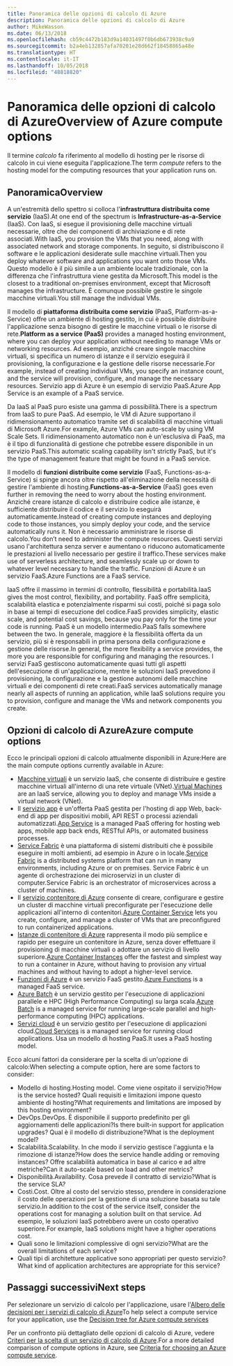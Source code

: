 ```yaml
---
title: Panoramica delle opzioni di calcolo di Azure
description: Panoramica delle opzioni di calcolo di Azure
author: MikeWasson
ms.date: 06/13/2018
ms.openlocfilehash: cb59c4472b183d9a14031497f0b6db673938c9a9
ms.sourcegitcommit: b2a4eb132857afa70201e28d662f18458865a48e
ms.translationtype: HT
ms.contentlocale: it-IT
ms.lasthandoff: 10/05/2018
ms.locfileid: "48818820"
---
```

# <a name="overview-of-azure-compute-options"></a><span data-ttu-id="8bdfc-103">Panoramica delle opzioni di calcolo di Azure</span><span class="sxs-lookup"><span data-stu-id="8bdfc-103">Overview of Azure compute options</span></span>

<span data-ttu-id="8bdfc-104">Il termine *calcolo* fa riferimento al modello di hosting per le risorse di calcolo in cui viene eseguita l'applicazione.</span><span class="sxs-lookup"><span data-stu-id="8bdfc-104">The term *compute* refers to the hosting model for the computing resources that your application runs on.</span></span> 

## <a name="overview"></a><span data-ttu-id="8bdfc-105">Panoramica</span><span class="sxs-lookup"><span data-stu-id="8bdfc-105">Overview</span></span>

<span data-ttu-id="8bdfc-106">A un'estremità dello spettro si colloca l'**infrastruttura distribuita come servizio** (IaaS).</span><span class="sxs-lookup"><span data-stu-id="8bdfc-106">At one end of the spectrum is **Infrastructure-as-a-Service** (IaaS).</span></span> <span data-ttu-id="8bdfc-107">Con IaaS, si esegue il provisioning delle macchine virtuali necessarie, oltre che dei componenti di archiviazione e di rete associati.</span><span class="sxs-lookup"><span data-stu-id="8bdfc-107">With IaaS, you provision the VMs that you need, along with associated network and storage components.</span></span> <span data-ttu-id="8bdfc-108">In seguito, si distribuiscono il software e le applicazioni desiderate sulle macchine virtuali.</span><span class="sxs-lookup"><span data-stu-id="8bdfc-108">Then you deploy whatever software and applications you want onto those VMs.</span></span> <span data-ttu-id="8bdfc-109">Questo modello è il più simile a un ambiente locale tradizionale, con la differenza che l'infrastruttura viene gestita da Microsoft.</span><span class="sxs-lookup"><span data-stu-id="8bdfc-109">This model is the closest to a traditional on-premises environment, except that Microsoft manages the infrastructure.</span></span> <span data-ttu-id="8bdfc-110">È comunque possibile gestire le singole macchine virtuali.</span><span class="sxs-lookup"><span data-stu-id="8bdfc-110">You still manage the individual VMs.</span></span>  

<span data-ttu-id="8bdfc-111">Il modello di **piattaforma distribuita come servizio** (PaaS, Platform-as-a-Service) offre un ambiente di hosting gestito, in cui è possibile distribuire l'applicazione senza bisogno di gestire le macchine virtuali o le risorse di rete.</span><span class="sxs-lookup"><span data-stu-id="8bdfc-111">**Platform as a service (PaaS)** provides a managed hosting environment, where you can deploy your application without needing to manage VMs or networking resources.</span></span> <span data-ttu-id="8bdfc-112">Ad esempio, anziché creare singole macchine virtuali, si specifica un numero di istanze e il servizio eseguirà il provisioning, la configurazione e la gestione delle risorse necessarie.</span><span class="sxs-lookup"><span data-stu-id="8bdfc-112">For example, instead of creating individual VMs, you specify an instance count, and the service will provision, configure, and manage the necessary resources.</span></span> <span data-ttu-id="8bdfc-113">Servizio app di Azure è un esempio di servizio PaaS.</span><span class="sxs-lookup"><span data-stu-id="8bdfc-113">Azure App Service is an example of a PaaS service.</span></span>

<span data-ttu-id="8bdfc-114">Da IaaS al PaaS puro esiste una gamma di possibilità.</span><span class="sxs-lookup"><span data-stu-id="8bdfc-114">There is a spectrum from IaaS to pure PaaS.</span></span> <span data-ttu-id="8bdfc-115">Ad esempio, le VM di Azure supportano il ridimensionamento automatico tramite set di scalabilità di macchine virtuali di Microsoft Azure.</span><span class="sxs-lookup"><span data-stu-id="8bdfc-115">For example, Azure VMs can auto-scale by using VM Scale Sets.</span></span> <span data-ttu-id="8bdfc-116">Il ridimensionamento automatico non è un'esclusiva di PaaS, ma è il tipo di funzionalità di gestione che potrebbe essere disponibile in un servizio PaaS.</span><span class="sxs-lookup"><span data-stu-id="8bdfc-116">This automatic scaling capability isn't strictly PaaS, but it's the type of management feature that might be found in a PaaS service.</span></span>

<span data-ttu-id="8bdfc-117">Il modello di **funzioni distribuite come servizio** (FaaS, Functions-as-a-Service) si spinge ancora oltre rispetto all'eliminazione della necessità di gestire l'ambiente di hosting.</span><span class="sxs-lookup"><span data-stu-id="8bdfc-117">**Functions-as-a-Service** (FaaS) goes even further in removing the need to worry about the hosting environment.</span></span> <span data-ttu-id="8bdfc-118">Anziché creare istanze di calcolo e distribuire codice alle istanze, è sufficiente distribuire il codice e il servizio lo eseguirà automaticamente.</span><span class="sxs-lookup"><span data-stu-id="8bdfc-118">Instead of creating compute instances and deploying code to those instances, you simply deploy your code, and the service automatically runs it.</span></span> <span data-ttu-id="8bdfc-119">Non è necessario amministrare le risorse di calcolo.</span><span class="sxs-lookup"><span data-stu-id="8bdfc-119">You don’t need to administer the compute resources.</span></span> <span data-ttu-id="8bdfc-120">Questi servizi usano l'architettura senza server e aumentano o riducono automaticamente le prestazioni al livello necessario per gestire il traffico.</span><span class="sxs-lookup"><span data-stu-id="8bdfc-120">These services make use of serverless architecture, and seamlessly scale up or down to whatever level necessary to handle the traffic.</span></span> <span data-ttu-id="8bdfc-121">Funzioni di Azure è un servizio FaaS.</span><span class="sxs-lookup"><span data-stu-id="8bdfc-121">Azure Functions are a FaaS service.</span></span>

<span data-ttu-id="8bdfc-122">IaaS offre il massimo in termini di controllo, flessibilità e portabilità.</span><span class="sxs-lookup"><span data-stu-id="8bdfc-122">IaaS gives the most control, flexibility, and portability.</span></span> <span data-ttu-id="8bdfc-123">FaaS offre semplicità, scalabilità elastica e potenzialmente risparmi sui costi, poiché si paga solo in base ai tempi di esecuzione del codice.</span><span class="sxs-lookup"><span data-stu-id="8bdfc-123">FaaS provides simplicity, elastic scale, and potential cost savings, because you pay only for the time your code is running.</span></span> <span data-ttu-id="8bdfc-124">PaaS è un modello intermedio.</span><span class="sxs-lookup"><span data-stu-id="8bdfc-124">PaaS falls somewhere between the two.</span></span> <span data-ttu-id="8bdfc-125">In generale, maggiore è la flessibilità offerta da un servizio, più si è responsabili in prima persona della configurazione e gestione delle risorse.</span><span class="sxs-lookup"><span data-stu-id="8bdfc-125">In general, the more flexibility a service provides, the more you are responsible for configuring and managing the resources.</span></span> <span data-ttu-id="8bdfc-126">I servizi FaaS gestiscono automaticamente quasi tutti gli aspetti dell'esecuzione di un'applicazione, mentre le soluzioni IaaS prevedono il provisioning, la configurazione e la gestione autonomi delle macchine virtuali e dei componenti di rete creati.</span><span class="sxs-lookup"><span data-stu-id="8bdfc-126">FaaS services automatically manage nearly all aspects of running an application, while IaaS solutions require you to provision, configure and manage the VMs and network components you create.</span></span>

## <a name="azure-compute-options"></a><span data-ttu-id="8bdfc-127">Opzioni di calcolo di Azure</span><span class="sxs-lookup"><span data-stu-id="8bdfc-127">Azure compute options</span></span>

<span data-ttu-id="8bdfc-128">Ecco le principali opzioni di calcolo attualmente disponibili in Azure:</span><span class="sxs-lookup"><span data-stu-id="8bdfc-128">Here are the main compute options currently available in Azure:</span></span>

- <span data-ttu-id="8bdfc-129">[Macchine virtuali](/azure/virtual-machines/) è un servizio IaaS, che consente di distribuire e gestire macchine virtuali all'interno di una rete virtuale (VNet).</span><span class="sxs-lookup"><span data-stu-id="8bdfc-129">[Virtual Machines](/azure/virtual-machines/) are an IaaS service, allowing you to deploy and manage VMs inside a virtual network (VNet).</span></span>
- <span data-ttu-id="8bdfc-130">Il [servizio app](/azure/app-service/app-service-value-prop-what-is) è un'offerta PaaS gestita per l'hosting di app Web, back-end di app per dispositivi mobili, API REST o processi aziendali automatizzati.</span><span class="sxs-lookup"><span data-stu-id="8bdfc-130">[App Service](/azure/app-service/app-service-value-prop-what-is) is a managed PaaS offering for hosting web apps, mobile app back ends, RESTful APIs, or automated business processes.</span></span>
- <span data-ttu-id="8bdfc-131">[Service Fabric](/azure/service-fabric/service-fabric-overview) è una piattaforma di sistemi distribuiti che è possibile eseguire in molti ambienti, ad esempio in Azure o in locale.</span><span class="sxs-lookup"><span data-stu-id="8bdfc-131">[Service Fabric](/azure/service-fabric/service-fabric-overview) is a distributed systems platform that can run in many environments, including Azure or on premises.</span></span> <span data-ttu-id="8bdfc-132">Service Fabric è un agente di orchestrazione dei microservizi in un cluster di computer.</span><span class="sxs-lookup"><span data-stu-id="8bdfc-132">Service Fabric is an orchestrator of microservices across a cluster of machines.</span></span> 
- <span data-ttu-id="8bdfc-133">Il [servizio contenitore di Azure](/azure/container-service/container-service-intro) consente di creare, configurare e gestire un cluster di macchine virtuali preconfigurate per l'esecuzione delle applicazioni all'interno di contenitori.</span><span class="sxs-lookup"><span data-stu-id="8bdfc-133">[Azure Container Service](/azure/container-service/container-service-intro) lets you create, configure, and manage a cluster of VMs that are preconfigured to run containerized applications.</span></span>
- <span data-ttu-id="8bdfc-134">[Istanze di contenitore di Azure](/azure/container-instances/container-instances-overview) rappresenta il modo più semplice e rapido per eseguire un contenitore in Azure, senza dover effettuare il provisioning di macchine virtuali o adottare un servizio di livello superiore.</span><span class="sxs-lookup"><span data-stu-id="8bdfc-134">[Azure Container Instances](/azure/container-instances/container-instances-overview) offer the fastest and simplest way to run a container in Azure, without having to provision any virtual machines and without having to adopt a higher-level service.</span></span>
- <span data-ttu-id="8bdfc-135">[Funzioni di Azure](/azure/azure-functions/functions-overview) è un servizio FaaS gestito.</span><span class="sxs-lookup"><span data-stu-id="8bdfc-135">[Azure Functions](/azure/azure-functions/functions-overview) is a managed FaaS service.</span></span>
- <span data-ttu-id="8bdfc-136">[Azure Batch](/azure/batch/batch-technical-overview) è un servizio gestito per l'esecuzione di applicazioni parallele e HPC (High Performance Computing) su larga scala.</span><span class="sxs-lookup"><span data-stu-id="8bdfc-136">[Azure Batch](/azure/batch/batch-technical-overview) is a managed service for running large-scale parallel and high-performance computing (HPC) applications.</span></span>
- <span data-ttu-id="8bdfc-137">[Servizi cloud](/azure/cloud-services/cloud-services-choose-me) è un servizio gestito per l'esecuzione di applicazioni cloud.</span><span class="sxs-lookup"><span data-stu-id="8bdfc-137">[Cloud Services](/azure/cloud-services/cloud-services-choose-me) is a managed service for running cloud applications.</span></span> <span data-ttu-id="8bdfc-138">Usa un modello di hosting PaaS.</span><span class="sxs-lookup"><span data-stu-id="8bdfc-138">It uses a PaaS hosting model.</span></span> 

<span data-ttu-id="8bdfc-139">Ecco alcuni fattori da considerare per la scelta di un'opzione di calcolo:</span><span class="sxs-lookup"><span data-stu-id="8bdfc-139">When selecting a compute option, here are some factors to consider:</span></span>

- <span data-ttu-id="8bdfc-140">Modello di hosting.</span><span class="sxs-lookup"><span data-stu-id="8bdfc-140">Hosting model.</span></span> <span data-ttu-id="8bdfc-141">Come viene ospitato il servizio?</span><span class="sxs-lookup"><span data-stu-id="8bdfc-141">How is the service hosted?</span></span> <span data-ttu-id="8bdfc-142">Quali requisiti e limitazioni impone questo ambiente di hosting?</span><span class="sxs-lookup"><span data-stu-id="8bdfc-142">What requirements and limitations are imposed by this hosting environment?</span></span> 
- <span data-ttu-id="8bdfc-143">DevOps.</span><span class="sxs-lookup"><span data-stu-id="8bdfc-143">DevOps.</span></span> <span data-ttu-id="8bdfc-144">È disponibile il supporto predefinito per gli aggiornamenti delle applicazioni?</span><span class="sxs-lookup"><span data-stu-id="8bdfc-144">Is there built-in support for application upgrades?</span></span> <span data-ttu-id="8bdfc-145">Qual è il modello di distribuzione?</span><span class="sxs-lookup"><span data-stu-id="8bdfc-145">What is the deployment model?</span></span>
- <span data-ttu-id="8bdfc-146">Scalabilità.</span><span class="sxs-lookup"><span data-stu-id="8bdfc-146">Scalability.</span></span> <span data-ttu-id="8bdfc-147">In che modo il servizio gestisce l'aggiunta e la rimozione di istanze?</span><span class="sxs-lookup"><span data-stu-id="8bdfc-147">How does the service handle adding or removing instances?</span></span> <span data-ttu-id="8bdfc-148">Offre scalabilità automatica in base al carico e ad altre metriche?</span><span class="sxs-lookup"><span data-stu-id="8bdfc-148">Can it auto-scale based on load and other metrics?</span></span> 
- <span data-ttu-id="8bdfc-149">Disponibilità.</span><span class="sxs-lookup"><span data-stu-id="8bdfc-149">Availability.</span></span> <span data-ttu-id="8bdfc-150">Cosa prevede il contratto di servizio?</span><span class="sxs-lookup"><span data-stu-id="8bdfc-150">What is the service SLA?</span></span> 
- <span data-ttu-id="8bdfc-151">Costi.</span><span class="sxs-lookup"><span data-stu-id="8bdfc-151">Cost.</span></span> <span data-ttu-id="8bdfc-152">Oltre al costo del servizio stesso, prendere in considerazione il costo delle operazioni per la gestione di una soluzione basata su tale servizio.</span><span class="sxs-lookup"><span data-stu-id="8bdfc-152">In addition to the cost of the service itself, consider the operations cost for managing a solution built on that service.</span></span> <span data-ttu-id="8bdfc-153">Ad esempio, le soluzioni IaaS potrebbero avere un costo operativo superiore.</span><span class="sxs-lookup"><span data-stu-id="8bdfc-153">For example, IaaS solutions might have a higher operations cost.</span></span>
- <span data-ttu-id="8bdfc-154">Quali sono le limitazioni complessive di ogni servizio?</span><span class="sxs-lookup"><span data-stu-id="8bdfc-154">What are the overall limitations of each service?</span></span> 
- <span data-ttu-id="8bdfc-155">Quali tipi di architetture applicative sono appropriati per questo servizio?</span><span class="sxs-lookup"><span data-stu-id="8bdfc-155">What kind of application architectures are appropriate for this service?</span></span> 

## <a name="next-steps"></a><span data-ttu-id="8bdfc-156">Passaggi successivi</span><span class="sxs-lookup"><span data-stu-id="8bdfc-156">Next steps</span></span>

<span data-ttu-id="8bdfc-157">Per selezionare un servizio di calcolo per l'applicazione, usare l'[Albero delle decisioni per i servizi di calcolo di Azure](./compute-decision-tree.md)</span><span class="sxs-lookup"><span data-stu-id="8bdfc-157">To help select a compute service for your application, use the [Decision tree for Azure compute services](./compute-decision-tree.md)</span></span>

<span data-ttu-id="8bdfc-158">Per un confronto più dettagliato delle opzioni di calcolo di Azure, vedere [Criteri per la scelta di un servizio di calcolo di Azure](./compute-comparison.md).</span><span class="sxs-lookup"><span data-stu-id="8bdfc-158">For a more detailed comparison of compute options in Azure, see [Criteria for choosing an Azure compute service](./compute-comparison.md).</span></span>
